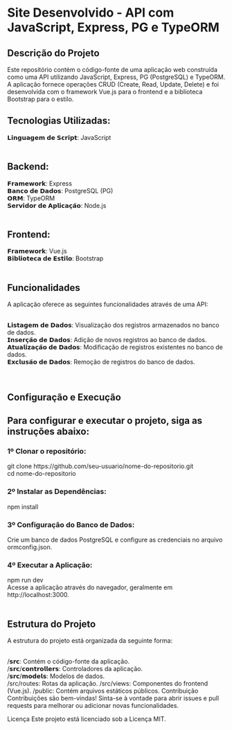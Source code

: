 <h1> Site Desenvolvido - API com JavaScript, Express, PG e TypeORM </h1>

<h2> Descrição do Projeto </h2>

Este repositório contém o código-fonte de uma aplicação web construída como uma API utilizando JavaScript, Express, PG (PostgreSQL) e TypeORM. A aplicação fornece operações CRUD (Create, Read, Update, Delete) e foi desenvolvida com o framework Vue.js para o frontend e a biblioteca Bootstrap para o estilo.

<h2>Tecnologias Utilizadas:</h2> 
𝗟𝗶𝗻𝗴𝘂𝗮𝗴𝗲𝗺 𝗱𝗲 𝗦𝗰𝗿𝗶𝗽𝘁: JavaScript

<br>
<br>


<h2>Backend:</h2> 
𝗙𝗿𝗮𝗺𝗲𝘄𝗼𝗿𝗸:  Express <br>
𝗕𝗮𝗻𝗰𝗼 𝗱𝗲 𝗗𝗮𝗱𝗼𝘀: PostgreSQL (PG) <br>
𝗢𝗥𝗠: TypeORM <br>
𝗦𝗲𝗿𝘃𝗶𝗱𝗼𝗿 𝗱𝗲 𝗔𝗽𝗹𝗶𝗰𝗮𝗰̧𝗮̃𝗼: Node.js
<br>
<br>

<h2>Frontend:</h2> 
𝗙𝗿𝗮𝗺𝗲𝘄𝗼𝗿𝗸: Vue.js <br>
𝗕𝗶𝗯𝗹𝗶𝗼𝘁𝗲𝗰𝗮 𝗱𝗲 𝗘𝘀𝘁𝗶𝗹𝗼: Bootstrap 
<br>
<br>


<h2>Funcionalidades</h2> 
A aplicação oferece as seguintes funcionalidades através de uma API: <br><br>

𝗟𝗶𝘀𝘁𝗮𝗴𝗲𝗺 𝗱𝗲 𝗗𝗮𝗱𝗼𝘀: Visualização dos registros armazenados no banco de dados. <br>
𝗜𝗻𝘀𝗲𝗿𝗰̧𝗮̃𝗼 𝗱𝗲 𝗗𝗮𝗱𝗼𝘀: Adição de novos registros ao banco de dados. <br>
𝗔𝘁𝘂𝗮𝗹𝗶𝘇𝗮𝗰̧𝗮̃𝗼 𝗱𝗲 𝗗𝗮𝗱𝗼𝘀: Modificação de registros existentes no banco de dados. <br>
𝗘𝘅𝗰𝗹𝘂𝘀𝗮̃𝗼 𝗱𝗲 𝗗𝗮𝗱𝗼𝘀: Remoção de registros do banco de dados. <br>

<br>

<h2>Configuração e Execução<h2/>
Para configurar e executar o projeto, siga as instruções abaixo:

<h3> 1º Clonar o repositório:</h3> 
git clone https://github.com/seu-usuario/nome-do-repositorio.git <br>
cd nome-do-repositorio

<br>

<h3> 2º Instalar as Dependências:</h3>
npm install

<br>

<h3> 3º Configuração do Banco de Dados:</h3> 
Crie um banco de dados PostgreSQL e configure as credenciais no arquivo ormconfig.json.

<br>

<h3> 4º Executar a Aplicação:</h3> 
npm run dev <br>
Acesse a aplicação através do navegador, geralmente em http://localhost:3000.

<br>
<br>

<h2>Estrutura do Projeto</h2> 
A estrutura do projeto está organizada da seguinte forma: <br><br>

/𝘀𝗿𝗰: Contém o código-fonte da aplicação. <br>
/𝘀𝗿𝗰/𝗰𝗼𝗻𝘁𝗿𝗼𝗹𝗹𝗲𝗿𝘀: Controladores da aplicação. <br>
/𝘀𝗿𝗰/𝗺𝗼𝗱𝗲𝗹𝘀: Modelos de dados. <br>
/src/routes: Rotas da aplicação.
/src/views: Componentes do frontend (Vue.js).
/public: Contém arquivos estáticos públicos.
Contribuição
Contribuições são bem-vindas! Sinta-se à vontade para abrir issues e pull requests para melhorar ou adicionar novas funcionalidades.

Licença
Este projeto está licenciado sob a Licença MIT.
